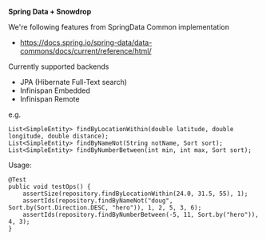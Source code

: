 **Spring Data + Snowdrop**

We're following features from SpringData Common implementation
* https://docs.spring.io/spring-data/data-commons/docs/current/reference/html/

Currently supported backends
* JPA (Hibernate Full-Text search)
* Infinispan Embedded
* Infinispan Remote

e.g.

    List<SimpleEntity> findByLocationWithin(double latitude, double longitude, double distance);
    List<SimpleEntity> findByNameNot(String notName, Sort sort);
    List<SimpleEntity> findByNumberBetween(int min, int max, Sort sort);

Usage:    
    
    @Test
    public void testOps() {
        assertSize(repository.findByLocationWithin(24.0, 31.5, 55), 1);
        assertIds(repository.findByNameNot("doug", Sort.by(Sort.Direction.DESC, "hero")), 1, 2, 5, 3, 6);
        assertIds(repository.findByNumberBetween(-5, 11, Sort.by("hero")), 4, 3);
    }
